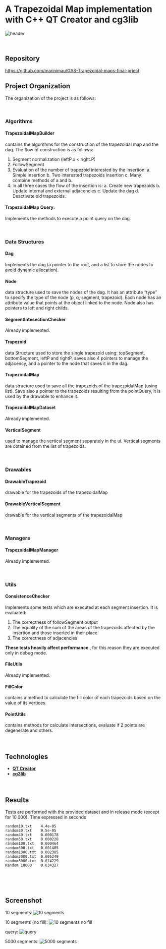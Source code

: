 # A Trapezoidal Map implementation with C++ QT Creator and cg3lib

![header](https://raw.githubusercontent.com/marinimau/GAS-Trapezoidal-maps-final-prject/master/images/image3.png)

<br/>

## Repository

https://github.com/marinimau/GAS-Trapezoidal-maps-final-prject
<br/>

## Project Organization
The organization of the project is as follows:
<br/><br/><br/>
### Algorithms
#### TrapezoidalMapBuilder
contains the algorithms for the construction of the trapezoidal
map and the dag.
The flow of construction is as follows:

1. Segment normalization (leftP.x < right.P)
2. FollowSegment
3. Evaluation of the number of trapezoid interested by the insertion:
    a. Simple insertion
    b. Two interested trapezoids insertion
    c. Many: combine methods of a and b.
4. In all three cases the flow of the insertion is:
    a. Create new trapezoids
    b. Update internal and external adjacencies
    c. Update the dag
    d. Deactivate old trapezoids.


#### TrapezoidalMap Query: 
Implements the methods to execute a point query on the dag.
<br/><br/><br/>


### Data Structures
#### Dag
Implements the dag (a pointer to the root, and a list to store the nodes to avoid
dynamic allocation).
<br/>

#### Node
data structure used to save the nodes of the dag. It has an attribute “type” to
specify the type of the node (p, q, segment, trapezoid). Each node has an attribute value
that points at the object linked to the node. Node also has pointers to left and right
childs.
<br/>

#### SegmentIntesectionChecker 
Already implemented.
<br/>

#### Trapezoid
data Structure used to store the single trapezoid using: topSegment,
bottomSegment, leftP and rightP, saves also 4 pointers to manage the adjacency, and a
pointer to the node that saves it in the dag.
<br/>

#### TrapezoidalMap 
data structure used to save all the trapezoids of the trapezoidalMap
(using list). Save also a pointer to the trapezoids resulting from the pointQuery, it is used by the drawable to enhance it.
<br/>

#### TrapezoidalMapDataset 
Already implemented.
<br/>

####  VerticalSegment
used to manage the vertical segment separately in the ui. Vertical
segments are obtained from the list of trapezoids.
<br/><br/><br/>


### Drawables
#### DrawableTrapezoid
drawable for the trapezoids of the trapezoidalMap

#### DrawableVerticalSegment
drawable for the vertical segments of the trapezoidalMap
<br/><br/><br/>

### Managers
#### TrapezoidalMapManager
Already implemented.
<br/><br/><br/>

### Utils
#### ConsistenceChecker
Implements some tests which are executed at each segment
insertion. It is evaluated:
1. The correctness of followSegment output
2. The equality of the sum of the areas of the trapezoids affected by the insertion
    and those inserted in their place.
3. The correctness of adjacencies

**These tests heavily affect performance** , for this reason they are executed only in debug
mode.

#### FileUtils
Already implemented.

#### FillColor
contains a method to calculate the fill color of each trapezoids based on the
value of its vertices.

#### PointUtils 
contains methods for calculate intersections, evaluate if 2 points are
degenerate and others.
<br/><br/><br/>


## Technologies

- **[QT Creator](https://www.qt.io)**
- **[cg3lib](https://github.com/cg3hci/cg3lib)**
<br/><br/><br/>

## Results

Tests are performed with the provided dataset and in release mode (except for 10.000). Time
expressed in seconds

```
random10.txt 	4.4e-05
random20.txt 	9.5e-05
random40.txt 	0.000178
random50.txt 	0.000228
random100.txt 	0.000464
random500.txt 	0.001485
random1000.txt  0.002385
random2000.txt  0.005249
random5000.txt  0.014229
Random 10000 	0.034327
```
<br/><br/><br/>

## Screenshot

10 segments:
![10 segments](https://raw.githubusercontent.com/marinimau/GAS-Trapezoidal-maps-final-prject/master/images/image6.png)

10 segments (no fill):
![10 segments no fill](https://raw.githubusercontent.com/marinimau/GAS-Trapezoidal-maps-final-prject/master/images/image2.png)

query:
![query](https://raw.githubusercontent.com/marinimau/GAS-Trapezoidal-maps-final-prject/master/images/image4.png)

5000 segments:
![5000 segments](https://raw.githubusercontent.com/marinimau/GAS-Trapezoidal-maps-final-prject/master/images/image1.png)
